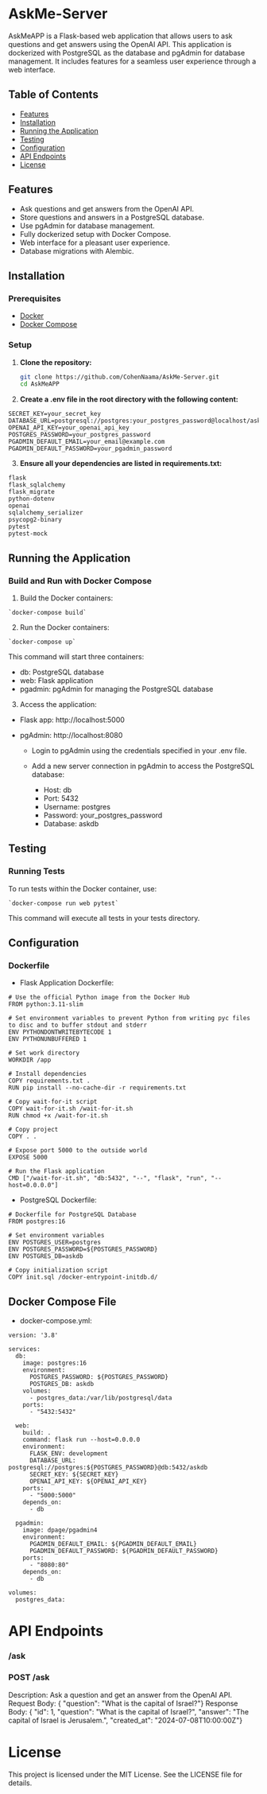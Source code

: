 # AskMe-Server

AskMeAPP is a Flask-based web application that allows users to ask questions and get answers using the OpenAI API. This application is dockerized with PostgreSQL as the database and pgAdmin for database management. It includes features for a seamless user experience through a web interface.

## Table of Contents

- [Features](#features)
- [Installation](#installation)
- [Running the Application](#running-the-application)
- [Testing](#testing)
- [Configuration](#configuration)
- [API Endpoints](#api-endpoints)
- [License](#License)



## Features

- Ask questions and get answers from the OpenAI API.
- Store questions and answers in a PostgreSQL database.
- Use pgAdmin for database management.
- Fully dockerized setup with Docker Compose.
- Web interface for a pleasant user experience.
- Database migrations with Alembic.

## Installation

### Prerequisites

- [Docker](https://www.docker.com/get-started)
- [Docker Compose](https://docs.docker.com/compose/install/)

### Setup

1. **Clone the repository:**

   ```bash
   git clone https://github.com/CohenNaama/AskMe-Server.git
   cd AskMeAPP
   
2. **Create a .env file in the root directory with the following content:**

~~~~
SECRET_KEY=your_secret_key
DATABASE_URL=postgresql://postgres:your_postgres_password@localhost/askdb
OPENAI_API_KEY=your_openai_api_key
POSTGRES_PASSWORD=your_postgres_password
PGADMIN_DEFAULT_EMAIL=your_email@example.com
PGADMIN_DEFAULT_PASSWORD=your_pgadmin_password
~~~~

3. **Ensure all your dependencies are listed in requirements.txt:**
~~~~
flask
flask_sqlalchemy
flask_migrate
python-dotenv
openai
sqlalchemy_serializer
psycopg2-binary
pytest
pytest-mock
~~~~

## Running the Application 
### Build and Run with Docker Compose 
1. Build the Docker containers:

~~~~
`docker-compose build`
~~~~

2. Run the Docker containers:

~~~~
`docker-compose up`
~~~~

This command will start three containers:

* db: PostgreSQL database
* web: Flask application
* pgadmin: pgAdmin for managing the PostgreSQL database
3. Access the application:

* Flask app: http://localhost:5000

* pgAdmin: http://localhost:8080

  * Login to pgAdmin using the credentials specified in your .env file.
  * Add a new server connection in pgAdmin to access the PostgreSQL database:
  
    * Host: db
    * Port: 5432
    * Username: postgres
    * Password: your_postgres_password
    * Database: askdb
    
## Testing 
### Running Tests 

To run tests within the Docker container, use:

~~~~
`docker-compose run web pytest`
~~~~

This command will execute all tests in your tests directory.

## Configuration ##
### Dockerfile ###
* Flask Application Dockerfile:
    
~~~~
# Use the official Python image from the Docker Hub
FROM python:3.11-slim

# Set environment variables to prevent Python from writing pyc files to disc and to buffer stdout and stderr
ENV PYTHONDONTWRITEBYTECODE 1
ENV PYTHONUNBUFFERED 1

# Set work directory
WORKDIR /app

# Install dependencies
COPY requirements.txt .
RUN pip install --no-cache-dir -r requirements.txt

# Copy wait-for-it script
COPY wait-for-it.sh /wait-for-it.sh
RUN chmod +x /wait-for-it.sh

# Copy project
COPY . .

# Expose port 5000 to the outside world
EXPOSE 5000

# Run the Flask application
CMD ["/wait-for-it.sh", "db:5432", "--", "flask", "run", "--host=0.0.0.0"] 
~~~~

* PostgreSQL Dockerfile:

~~~~
# Dockerfile for PostgreSQL Database
FROM postgres:16

# Set environment variables
ENV POSTGRES_USER=postgres
ENV POSTGRES_PASSWORD=${POSTGRES_PASSWORD}
ENV POSTGRES_DB=askdb

# Copy initialization script
COPY init.sql /docker-entrypoint-initdb.d/
~~~~

## Docker Compose File ##
* docker-compose.yml:

~~~~
version: '3.8'

services:
  db:
    image: postgres:16
    environment:
      POSTGRES_PASSWORD: ${POSTGRES_PASSWORD}
      POSTGRES_DB: askdb
    volumes:
      - postgres_data:/var/lib/postgresql/data
    ports:
      - "5432:5432"

  web:
    build: .
    command: flask run --host=0.0.0.0
    environment:
      FLASK_ENV: development
      DATABASE_URL: postgresql://postgres:${POSTGRES_PASSWORD}@db:5432/askdb
      SECRET_KEY: ${SECRET_KEY}
      OPENAI_API_KEY: ${OPENAI_API_KEY}
    ports:
      - "5000:5000"
    depends_on:
      - db

  pgadmin:
    image: dpage/pgadmin4
    environment:
      PGADMIN_DEFAULT_EMAIL: ${PGADMIN_DEFAULT_EMAIL}
      PGADMIN_DEFAULT_PASSWORD: ${PGADMIN_DEFAULT_PASSWORD}
    ports:
      - "8080:80"
    depends_on:
      - db

volumes:
  postgres_data:
~~~~

# API Endpoints #
### /ask ###
### POST /ask ###
Description: Ask a question and get an answer from the OpenAI API.
Request Body: { "question": "What is the capital of Israel?"}
Response Body: { "id": 1, "question": "What is the capital of Israel?", "answer": "The capital of Israel is Jerusalem.", "created_at": "2024-07-08T10:00:00Z"}


# License
This project is licensed under the MIT License. See the LICENSE file for details.